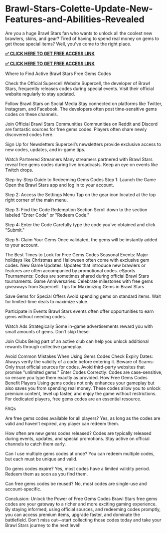 # Brawl-Stars-Colette-Update-New-Features-and-Abilities-Revealed
Are you a huge Brawl Stars fan who wants to unlock all the coolest new brawlers, skins, and gear? Tired of having to spend real money on gems to get those special items? Well, you've come to the right place.



**[✅ CLICK HERE TO GET FREE ACCESS LINK](https://usaofferzon.com/brawlstarsgift)**


**[✅ CLICK HERE TO GET FREE ACCESS LINK](https://usaofferzon.com/giftcard)**


Where to Find Active Brawl Stars Free Gems Codes

Check the Official Supercell Website Supercell, the developer of Brawl Stars, frequently releases codes during special events. Visit their official website regularly to stay updated.

Follow Brawl Stars on Social Media Stay connected on platforms like Twitter, Instagram, and Facebook. The developers often post time-sensitive gems codes on these channels.

Join Official Brawl Stars Communities Communities on Reddit and Discord are fantastic sources for free gems codes. Players often share newly discovered codes here.

Sign Up for Newsletters Supercell’s newsletters provide exclusive access to new codes, updates, and in-game tips.

Watch Partnered Streamers Many streamers partnered with Brawl Stars reveal free gems codes during live broadcasts. Keep an eye on events like Twitch drops.

Step-by-Step Guide to Redeeming Gems Codes Step 1: Launch the Game Open the Brawl Stars app and log in to your account.

Step 2: Access the Settings Menu Tap on the gear icon located at the top right corner of the main menu.

Step 3: Find the Code Redemption Section Scroll down to the section labeled "Enter Code" or "Redeem Code."

Step 4: Enter the Code Carefully type the code you’ve obtained and click "Submit."

Step 5: Claim Your Gems Once validated, the gems will be instantly added to your account.

The Best Times to Look for Free Gems Codes Seasonal Events: Major holidays like Christmas and Halloween often come with exclusive gem codes. New Game Updates: Updates that introduce new brawlers or features are often accompanied by promotional codes. eSports Tournaments: Codes are sometimes shared during official Brawl Stars tournaments. Game Anniversaries: Celebrate milestones with free gems giveaways from Supercell. Tips for Maximizing Gems in Brawl Stars

Save Gems for Special Offers Avoid spending gems on standard items. Wait for limited-time deals to maximize value.

Participate in Events Brawl Stars events often offer opportunities to earn gems without needing codes.

Watch Ads Strategically Some in-game advertisements reward you with small amounts of gems. Don’t skip these.

Join Clubs Being part of an active club can help you unlock additional rewards through collective gameplay.

Avoid Common Mistakes When Using Gems Codes Check Expiry Dates: Always verify the validity of a code before entering it. Beware of Scams: Only trust official sources for codes. Avoid third-party websites that promise "unlimited gems." Enter Codes Correctly: Codes are case-sensitive, so ensure you type them exactly as provided. How Free Gems Codes Benefit Players Using gems codes not only enhances your gameplay but also saves you from spending real money. These codes allow you to unlock premium content, level up faster, and enjoy the game without restrictions. For dedicated players, free gems codes are an essential resource.

FAQs

Are free gems codes available for all players? Yes, as long as the codes are valid and haven’t expired, any player can redeem them.

How often are new gems codes released? Codes are typically released during events, updates, and special promotions. Stay active on official channels to catch them early.

Can I use multiple gems codes at once? You can redeem multiple codes, but each must be unique and valid.

Do gems codes expire? Yes, most codes have a limited validity period. Redeem them as soon as you find them.

Can free gems codes be reused? No, most codes are single-use and account-specific.

Conclusion: Unlock the Power of Free Gems Codes Brawl Stars free gems codes are your gateway to a richer and more exciting gaming experience. By staying informed, using official sources, and redeeming codes promptly, you can access premium items, upgrade faster, and dominate the battlefield. Don’t miss out—start collecting those codes today and take your Brawl Stars journey to the next level!
